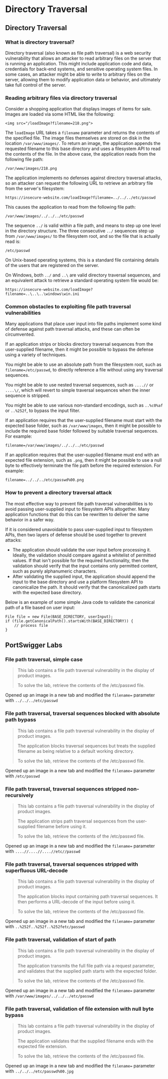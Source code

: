 # Directory Traversal

## Directory Traversal

### What is directory traversal? <a href="what-is-directory-traversal" id="what-is-directory-traversal"></a>

Directory traversal (also known as file path traversal) is a web security vulnerability that allows an attacker to read arbitrary files on the server that is running an application. This might include application code and data, credentials for back-end systems, and sensitive operating system files. In some cases, an attacker might be able to write to arbitrary files on the server, allowing them to modify application data or behavior, and ultimately take full control of the server.

### Reading arbitrary files via directory traversal <a href="reading-arbitrary-files-via-directory-traversal" id="reading-arbitrary-files-via-directory-traversal"></a>

Consider a shopping application that displays images of items for sale. Images are loaded via some HTML like the following:

`<img src="/loadImage?filename=218.png">`

The `loadImage` URL takes a `filename` parameter and returns the contents of the specified file. The image files themselves are stored on disk in the location `/var/www/images/`. To return an image, the application appends the requested filename to this base directory and uses a filesystem API to read the contents of the file. In the above case, the application reads from the following file path:

`/var/www/images/218.png`

The application implements no defenses against directory traversal attacks, so an attacker can request the following URL to retrieve an arbitrary file from the server's filesystem:

`https://insecure-website.com/loadImage?filename=../../../etc/passwd`

This causes the application to read from the following file path:

`/var/www/images/../../../etc/passwd`

The sequence `../` is valid within a file path, and means to step up one level in the directory structure. The three consecutive `../` sequences step up from `/var/www/images/` to the filesystem root, and so the file that is actually read is:

`/etc/passwd`

On Unix-based operating systems, this is a standard file containing details of the users that are registered on the server.

On Windows, both `../` and `..\` are valid directory traversal sequences, and an equivalent attack to retrieve a standard operating system file would be:

`https://insecure-website.com/loadImage?filename=..\..\..\windows\win.ini`

### Common obstacles to exploiting file path traversal vulnerabilities <a href="common-obstacles-to-exploiting-file-path-traversal-vulnerabilities" id="common-obstacles-to-exploiting-file-path-traversal-vulnerabilities"></a>

Many applications that place user input into file paths implement some kind of defense against path traversal attacks, and these can often be circumvented.

If an application strips or blocks directory traversal sequences from the user-supplied filename, then it might be possible to bypass the defense using a variety of techniques.

You might be able to use an absolute path from the filesystem root, such as `filename=/etc/passwd`, to directly reference a file without using any traversal sequences.

You might be able to use nested traversal sequences, such as `....//` or `....\/`, which will revert to simple traversal sequences when the inner sequence is stripped.

You might be able to use various non-standard encodings, such as `..%c0%af` or `..%252f`, to bypass the input filter.

If an application requires that the user-supplied filename must start with the expected base folder, such as `/var/www/images`, then it might be possible to include the required base folder followed by suitable traversal sequences. For example:

`filename=/var/www/images/../../../etc/passwd`

If an application requires that the user-supplied filename must end with an expected file extension, such as `.png`, then it might be possible to use a null byte to effectively terminate the file path before the required extension. For example:

`filename=../../../etc/passwd%00.png`

### How to prevent a directory traversal attack <a href="how-to-prevent-a-directory-traversal-attack" id="how-to-prevent-a-directory-traversal-attack"></a>

The most effective way to prevent file path traversal vulnerabilities is to avoid passing user-supplied input to filesystem APIs altogether. Many application functions that do this can be rewritten to deliver the same behavior in a safer way.

If it is considered unavoidable to pass user-supplied input to filesystem APIs, then two layers of defense should be used together to prevent attacks:

* The application should validate the user input before processing it. Ideally, the validation should compare against a whitelist of permitted values. If that isn't possible for the required functionality, then the validation should verify that the input contains only permitted content, such as purely alphanumeric characters.
* After validating the supplied input, the application should append the input to the base directory and use a platform filesystem API to canonicalize the path. It should verify that the canonicalized path starts with the expected base directory.

Below is an example of some simple Java code to validate the canonical path of a file based on user input:

`File file = new File(BASE_DIRECTORY, userInput);`\
`if (file.getCanonicalPath().startsWith(BASE_DIRECTORY)) {`\
`    // process file`\
`}`

## PortSwigger Labs

### File path traversal, simple case

> This lab contains a file path traversal vulnerability in the display of product images.
>
> To solve the lab, retrieve the contents of the /etc/passwd file.

Opened up an image in a new tab and modified the `filename=` parameter with `../../../etc/passwd`

### File path traversal, traversal sequences blocked with absolute path bypass

> This lab contains a file path traversal vulnerability in the display of product images.
>
> The application blocks traversal sequences but treats the supplied filename as being relative to a default working directory.
>
> To solve the lab, retrieve the contents of the /etc/passwd file.

Opened up an image in a new tab and modified the `filename=` parameter with `/etc/passwd`

### File path traversal, traversal sequences stripped non-recursively

> This lab contains a file path traversal vulnerability in the display of product images.
>
> The application strips path traversal sequences from the user-supplied filename before using it.
>
> To solve the lab, retrieve the contents of the /etc/passwd file.

Opened up an image in a new tab and modified the `filename=` parameter with `....//....//....//etc//passwd`

### File path traversal, traversal sequences stripped with superfluous URL-decode

> This lab contains a file path traversal vulnerability in the display of product images.
>
> The application blocks input containing path traversal sequences. It then performs a URL-decode of the input before using it.
>
> To solve the lab, retrieve the contents of the /etc/passwd file.

Opened up an image in a new tab and modified the `filename=` parameter with `..%252f..%252f..%252fetc/passwd`

### File path traversal, validation of start of path

> This lab contains a file path traversal vulnerability in the display of product images.
>
> The application transmits the full file path via a request parameter, and validates that the supplied path starts with the expected folder.
>
> To solve the lab, retrieve the contents of the /etc/passwd file.

Opened up an image in a new tab and modified the `filename=` parameter with `/var/www/images/../../../etc/passwd`

### File path traversal, validation of file extension with null byte bypass

> This lab contains a file path traversal vulnerability in the display of product images.
>
> The application validates that the supplied filename ends with the expected file extension.
>
> To solve the lab, retrieve the contents of the /etc/passwd file.

Opened up an image in a new tab and modified the `filename=` parameter with `../../../etc/passwd%00.jpg`
